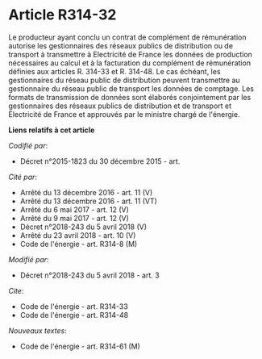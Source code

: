 # Article R314-32

Le producteur ayant conclu un contrat de complément de rémunération autorise les gestionnaires des réseaux publics de
distribution ou de transport à transmettre à Electricité de France les données de production nécessaires au calcul et à la
facturation du complément de rémunération définies aux articles R. 314-33 et R. 314-48. Le cas échéant, les gestionnaires du
réseau public de distribution peuvent transmettre au gestionnaire du réseau public de transport les données de comptage. Les
formats de transmission de données sont élaborés conjointement par les gestionnaires des réseaux publics de distribution et
de transport et Electricité de France et approuvés par le ministre chargé de l'énergie.

**Liens relatifs à cet article**

_Codifié par_:

  - Décret n°2015-1823 du 30 décembre 2015 - art.

_Cité par_:

  - Arrêté du 13 décembre 2016 - art. 11 (V)
  - Arrêté du 13 décembre 2016 - art. 11 (VT)
  - Arrêté du 6 mai 2017 - art. 12 (V)
  - Arrêté du 9 mai 2017 - art. 12 (V)
  - Décret n°2018-243 du 5 avril 2018 (V)
  - Arrêté du 23 avril 2018 - art. 10 (V)
  - Code de l'énergie - art. R314-8 (M)

_Modifié par_:

  - Décret n°2018-243 du 5 avril 2018 - art. 3

_Cite_:

  - Code de l'énergie - art. R314-33
  - Code de l'énergie - art. R314-48

_Nouveaux textes_:

  - Code de l'énergie - art. R314-61 (M)
